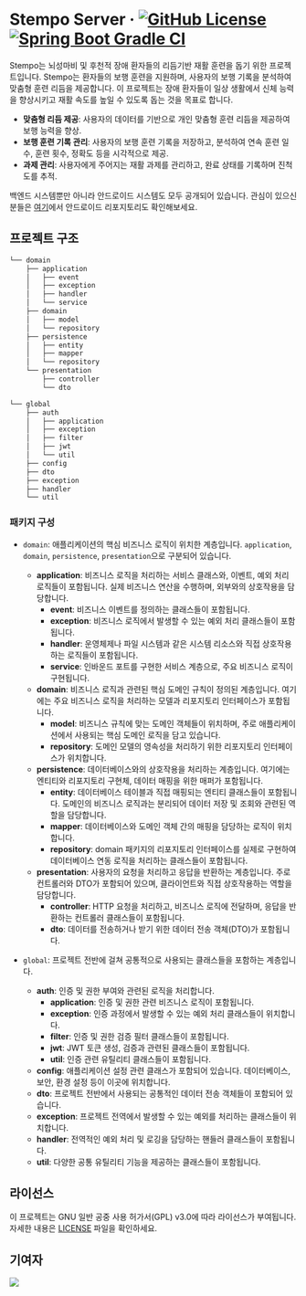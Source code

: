 # Stempo Server &middot; [![GitHub License](https://img.shields.io/github/license/KKKK-Stempo/stempo-server)](https://github.com/KKKK-Stempo/stempo-server/blob/develop/LICENSE) [![Spring Boot Gradle CI](https://github.com/KKKK-Stempo/stempo-server/actions/workflows/spring-boot-gradle-ci.yml/badge.svg)](https://github.com/KKKK-Stempo/stempo-server/actions/workflows/spring-boot-gradle-ci.yml)

Stempo는 뇌성마비 및 후천적 장애 환자들의 리듬기반 재활 훈련을 돕기 위한 프로젝트입니다. Stempo는 환자들의 보행 훈련을 지원하며, 사용자의 보행 기록을 분석하여 맞춤형 훈련 리듬을 제공합니다. 이 프로젝트는 장애 환자들이 일상 생활에서 신체 능력을 향상시키고 재활 속도를 높일 수 있도록 돕는 것을 목표로 합니다.

- **맞춤형 리듬 제공**: 사용자의 데이터를 기반으로 개인 맞춤형 훈련 리듬을 제공하여 보행 능력을 향상.
- **보행 훈련 기록 관리**: 사용자의 보행 훈련 기록을 저장하고, 분석하여 연속 훈련 일수, 훈련 횟수, 정확도 등을 시각적으로 제공.
- **과제 관리**: 사용자에게 주어지는 재활 과제를 관리하고, 완료 상태를 기록하며 진척도를 추적.

백엔드 시스템뿐만 아니라 안드로이드 시스템도 모두 공개되어 있습니다. 관심이 있으신 분들은 [여기](https://github.com/KKKK-Stempo/stempo-android)에서 안드로이드 리포지토리도 확인해보세요.

## 프로젝트 구조
```markdown
└── domain
    ├── application
    │   ├── event
    │   ├── exception
    │   ├── handler
    │   └── service
    ├── domain
    │   ├── model
    │   └── repository
    ├── persistence
    │   ├── entity
    │   ├── mapper
    │   └── repository
    └── presentation
        ├── controller
        └── dto

└── global
    ├── auth
    │   ├── application
    │   ├── exception
    │   ├── filter
    │   ├── jwt
    │   └── util
    ├── config
    ├── dto
    ├── exception
    ├── handler
    └── util
```

### 패키지 구성
- `domain`: 애플리케이션의 핵심 비즈니스 로직이 위치한 계층입니다. `application`, `domain`, `persistence`, `presentation`으로 구분되어 있습니다.
    - **application**: 비즈니스 로직을 처리하는 서비스 클래스와, 이벤트, 예외 처리 로직들이 포함됩니다. 실제 비즈니스 연산을 수행하며, 외부와의 상호작용을 담당합니다.
        - **event**: 비즈니스 이벤트를 정의하는 클래스들이 포함됩니다.
        - **exception**: 비즈니스 로직에서 발생할 수 있는 예외 처리 클래스들이 포함됩니다.
        - **handler**: 운영체제나 파일 시스템과 같은 시스템 리소스와 직접 상호작용하는 로직들이 포함됩니다.
        - **service**: 인바운드 포트를 구현한 서비스 계층으로, 주요 비즈니스 로직이 구현됩니다.
    - **domain**: 비즈니스 로직과 관련된 핵심 도메인 규칙이 정의된 계층입니다. 여기에는 주요 비즈니스 로직을 처리하는 모델과 리포지토리 인터페이스가 포함됩니다.
        - **model**: 비즈니스 규칙에 맞는 도메인 객체들이 위치하며, 주로 애플리케이션에서 사용되는 핵심 도메인 로직을 담고 있습니다.
        - **repository**: 도메인 모델의 영속성을 처리하기 위한 리포지토리 인터페이스가 위치합니다.
    - **persistence**: 데이터베이스와의 상호작용을 처리하는 계층입니다. 여기에는 엔티티와 리포지토리 구현체, 데이터 매핑을 위한 매퍼가 포함됩니다.
        - **entity**: 데이터베이스 테이블과 직접 매핑되는 엔티티 클래스들이 포함됩니다. 도메인의 비즈니스 로직과는 분리되어 데이터 저장 및 조회와 관련된 역할을 담당합니다.
        - **mapper**: 데이터베이스와 도메인 객체 간의 매핑을 담당하는 로직이 위치합니다.
        - **repository**: domain 패키지의 리포지토리 인터페이스를 실제로 구현하여 데이터베이스 연동 로직을 처리하는 클래스들이 포함됩니다.
    - **presentation**: 사용자의 요청을 처리하고 응답을 반환하는 계층입니다. 주로 컨트롤러와 DTO가 포함되어 있으며, 클라이언트와 직접 상호작용하는 역할을 담당합니다.
        - **controller**: HTTP 요청을 처리하고, 비즈니스 로직에 전달하며, 응답을 반환하는 컨트롤러 클래스들이 포함됩니다.
        - **dto**: 데이터를 전송하거나 받기 위한 데이터 전송 객체(DTO)가 포함됩니다.

- `global`: 프로젝트 전반에 걸쳐 공통적으로 사용되는 클래스들을 포함하는 계층입니다.
    - **auth**: 인증 및 권한 부여와 관련된 로직을 처리합니다.
        - **application**: 인증 및 권한 관련 비즈니스 로직이 포함됩니다.
        - **exception**: 인증 과정에서 발생할 수 있는 예외 처리 클래스들이 위치합니다.
        - **filter**: 인증 및 권한 검증 필터 클래스들이 포함됩니다.
        - **jwt**: JWT 토큰 생성, 검증과 관련된 클래스들이 포함됩니다.
        - **util**: 인증 관련 유틸리티 클래스들이 포함됩니다.
    - **config**: 애플리케이션 설정 관련 클래스가 포함되어 있습니다. 데이터베이스, 보안, 환경 설정 등이 이곳에 위치합니다.
    - **dto**: 프로젝트 전반에서 사용되는 공통적인 데이터 전송 객체들이 포함되어 있습니다.
    - **exception**: 프로젝트 전역에서 발생할 수 있는 예외를 처리하는 클래스들이 위치합니다.
    - **handler**: 전역적인 예외 처리 및 로깅을 담당하는 핸들러 클래스들이 포함됩니다.
    - **util**: 다양한 공통 유틸리티 기능을 제공하는 클래스들이 포함됩니다.

## 라이선스
이 프로젝트는 GNU 일반 공중 사용 허가서(GPL) v3.0에 따라 라이선스가 부여됩니다. 자세한 내용은 [LICENSE](https://github.com/KKKK-Stempo/stempo-server?tab=GPL-3.0-1-ov-file#readme) 파일을 확인하세요.

## 기여자
<a href="https://github.com/KKKK-Stempo/stempo-server/graphs/contributors">
  <img src="https://contrib.rocks/image?repo=KKKK-Stempo/stempo-server" />
</a>

